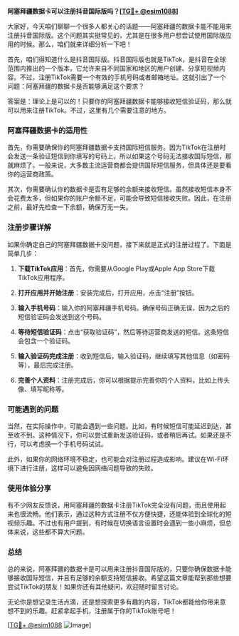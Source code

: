 **阿塞拜疆数据卡可以注册抖音国际版吗？[[TG💪+ @esim1088](https://t.me/s/esim1088)]**

大家好，今天咱们聊聊一个很多人都关心的话题——阿塞拜疆的数据卡能不能用来注册抖音国际版。这个问题其实挺常见的，尤其是在很多用户想尝试使用国际版应用的时候。那么，咱们就来详细分析一下吧！

首先，咱们得知道什么是抖音国际版。抖音国际版也就是TikTok，是抖音在全球范围内推出的一个版本，它允许来自不同国家和地区的用户创建、分享短视频内容。不过，注册TikTok需要一个有效的手机号码或者邮箱地址。这就引出了一个问题：阿塞拜疆的数据卡是否能够满足这个要求？

答案是：理论上是可以的！只要你的阿塞拜疆数据卡能够接收短信验证码，那么就可以用来注册TikTok。不过，这里有几个需要注意的地方。

### 阿塞拜疆数据卡的适用性

首先，你需要确保你的阿塞拜疆数据卡支持国际短信服务。因为TikTok在注册时会发送一条验证短信到你填写的号码上，所以如果这个号码无法接收国际短信，那就麻烦了。一般来说，大多数主流运营商都会提供国际短信服务，但具体还是要看你的运营商政策。

其次，你需要确认你的数据卡是否有足够的余额来接收短信。虽然接收短信本身不会花费太多，但如果你的账户余额不足，可能会导致短信接收失败。因此，在注册之前，最好先检查一下余额，确保万无一失。

### 注册步骤详解

如果你确定自己的阿塞拜疆数据卡没问题，接下来就是正式的注册过程了。下面是简单几步：

1. **下载TikTok应用**：首先，你需要从Google Play或Apple App Store下载TikTok应用程序。
   
2. **打开应用并开始注册**：安装完成后，打开应用，点击“注册”按钮。

3. **输入手机号码**：输入你的阿塞拜疆手机号码。确保号码正确无误，因为之后的短信验证码会发送到这个号码。

4. **等待短信验证码**：点击“获取验证码”，然后等待运营商发送的短信。这条短信会包含一个验证码。

5. **输入验证码完成注册**：收到短信后，输入验证码，继续填写其他信息（如密码等），最后完成注册。

6. **完善个人资料**：注册完成后，你可以根据提示完善你的个人资料，比如上传头像、填写昵称等。

### 可能遇到的问题

当然，在实际操作中，可能会遇到一些问题。比如，有时候短信可能延迟到达，甚至收不到。这种情况下，你可以尝试重新发送验证码，或者稍后再试。如果还是不行，可以考虑换一个手机号码试试。

此外，如果你的网络环境不稳定，也可能会对注册过程造成影响。建议在Wi-Fi环境下进行注册，这样可以避免因网络问题导致的失败。

### 使用体验分享

有不少网友反馈说，用阿塞拜疆的数据卡注册TikTok完全没有问题，而且使用起来也很流畅。他们表示，通过这种方式注册不仅方便快捷，还能体验到全球化的短视频乐趣。不过也有用户提到，有时候在切换语言设置时会遇到一些小麻烦，但总体来说，这些都不算大问题。

### 总结

总的来说，阿塞拜疆的数据卡是可以用来注册抖音国际版的，只要你确保数据卡能够接收国际短信，并且有足够的余额支持短信接收。希望这篇文章能帮到那些想要尝试TikTok的朋友！如果你还有其他疑问，欢迎随时留言讨论。

无论你是想记录生活点滴，还是想探索更多有趣的内容，TikTok都能给你带来意想不到的乐趣。赶紧拿起手机，注册属于你的TikTok账号吧！

[[TG💪+ @esim1088](https://t.me/s/esim1088) ![Image](https://i.postimg.cc/4NQfJmqS/Snipaste-2025-05-13-00-14-12.png)]
